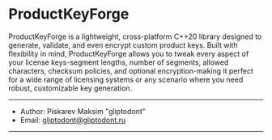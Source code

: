 # ProductKeyForge

ProductKeyForge is a lightweight, cross-platform C++20 library designed to generate, validate, and even encrypt custom product keys. Built with flexibility in mind, ProductKeyForge allows you to tweak every aspect of your license keys-segment lengths, number of segments, allowed characters, checksum policies, and optional encryption-making it perfect for a wide range of licensing systems or any scenario where you need robust, customizable key generation.

---

- Author: Piskarev Maksim "gliptodont"
- Email: gliptodont@gliptodont.ru

---
